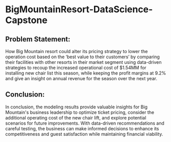 # BigMountainResort-DataScience-Capstone

## Problem Statement:
How Big Mountain resort could alter its pricing strategy to lower the operation cost based on the ‘best value to their customers’ by comparing their facilities with other resorts in their market segment using data-driven strategies to recoup the increased operational cost of $1.54MM for installing new chair list this season, while keeping the profit margins at 9.2% and give an insight on annual revenue for the season over the next year.

## Conclusion:
In conclusion, the modeling results provide valuable insights for Big Mountain's business leadership to optimize ticket pricing, consider the additional operating cost of the new chair lift, and explore potential scenarios for future improvements. With data-driven recommendations and careful testing, the business can make informed decisions to enhance its competitiveness and guest satisfaction while maintaining financial viability.
